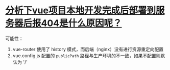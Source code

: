 # [分析下vue项目本地开发完成后部署到服务器后报404是什么原因呢？](https://github.com/haizlin/fe-interview/issues/460)

可能性：

1. vue-router 使用了 history 模式，而后端（nginx）没有进行资源重定向配置
2. vue.config.js 配置的 `publicPath` 路径与生产环境的不一致，如果不配置则默认为 '/'
